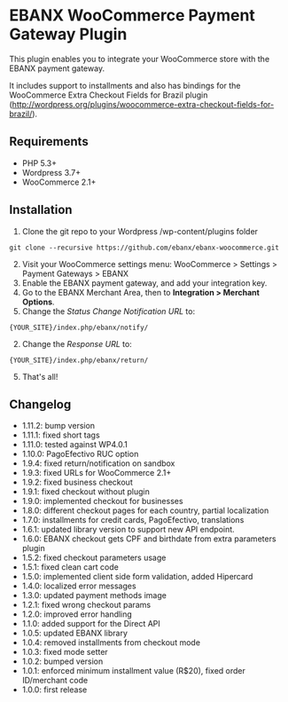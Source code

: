 # EBANX WooCommerce Payment Gateway Plugin

This plugin enables you to integrate your WooCommerce store with the EBANX payment gateway.

It includes support to installments and also has bindings for the WooCommerce Extra Checkout Fields for Brazil
plugin (http://wordpress.org/plugins/woocommerce-extra-checkout-fields-for-brazil/).

## Requirements
* PHP 5.3+
* Wordpress 3.7+
* WooCommerce 2.1+

## Installation
1. Clone the git repo to your Wordpress /wp-content/plugins folder
```
git clone --recursive https://github.com/ebanx/ebanx-woocommerce.git
```
2. Visit your WooCommerce settings menu:
    WooCommerce > Settings > Payment Gateways > EBANX
3. Enable the EBANX payment gateway, and add your integration key.
4. Go to the EBANX Merchant Area, then to **Integration > Merchant Options**.
  1. Change the _Status Change Notification URL_ to:
```
{YOUR_SITE}/index.php/ebanx/notify/
```
  2. Change the _Response URL_ to:
```
{YOUR_SITE}/index.php/ebanx/return/
```
5. That's all!

## Changelog
* 1.11.2: bump version
* 1.11.1: fixed short tags
* 1.11.0: tested against WP4.0.1
* 1.10.0: PagoEfectivo RUC option
* 1.9.4: fixed return/notification on sandbox
* 1.9.3: fixed URLs for WooCommerce 2.1+
* 1.9.2: fixed business checkout
* 1.9.1: fixed checkout without plugin
* 1.9.0: implemented checkout for businesses
* 1.8.0: different checkout pages for each country, partial localization
* 1.7.0: installments for credit cards, PagoEfectivo, translations
* 1.6.1: updated library version to support new API endpoint.
* 1.6.0: EBANX checkout gets CPF and birthdate from extra parameters plugin
* 1.5.2: fixed checkout parameters usage
* 1.5.1: fixed clean cart code
* 1.5.0: implemented client side form validation, added Hipercard
* 1.4.0: localized error messages
* 1.3.0: updated payment methods image
* 1.2.1: fixed wrong checkout params
* 1.2.0: improved error handling
* 1.1.0: added support for the Direct API
* 1.0.5: updated EBANX library
* 1.0.4: removed installments from checkout mode
* 1.0.3: fixed mode setter
* 1.0.2: bumped version
* 1.0.1: enforced minimum installment value (R$20), fixed order ID/merchant code
* 1.0.0: first release
